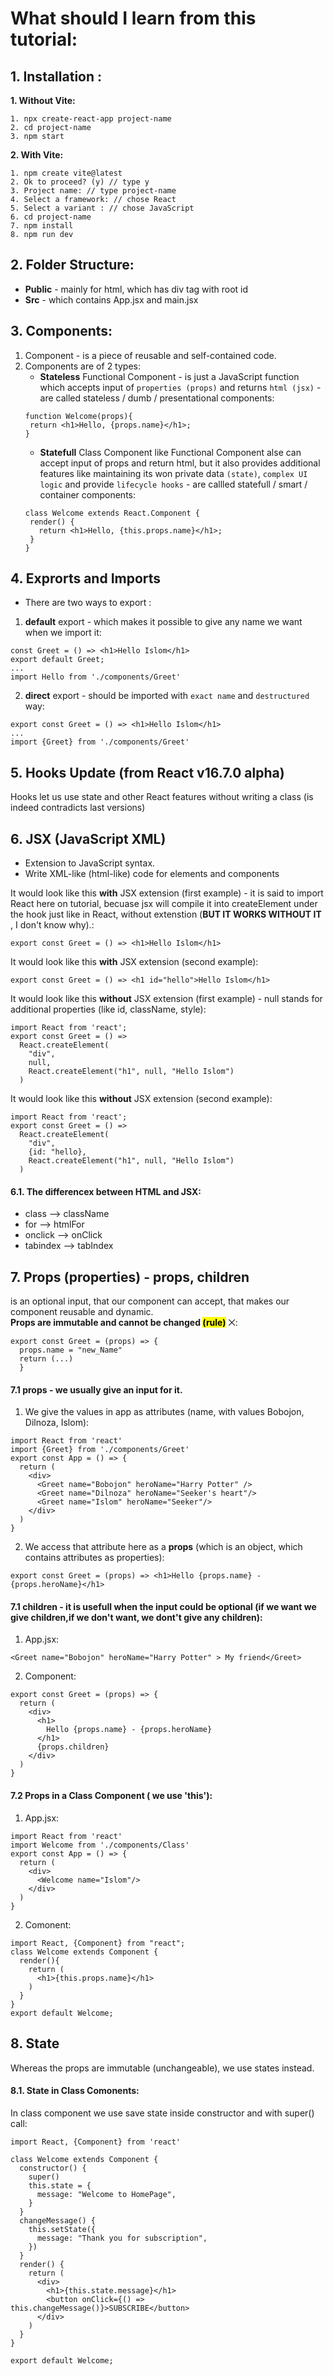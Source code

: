 # What should I learn from this tutorial:
## 1. Installation :
 **1. Without Vite:** 
~~~
1. npx create-react-app project-name
2. cd project-name
3. npm start
~~~
 **2. With Vite:**

~~~
1. npm create vite@latest
2. Ok to proceed? (y) // type y
3. Project name: // type project-name
4. Select a framework: // chose React
5. Select a variant : // chose JavaScript
6. cd project-name
7. npm install
8. npm run dev
~~~

## 2. Folder Structure: 
  - **Public** - mainly for html, which has div tag with root id
  - **Src** - which contains App.jsx and main.jsx

## 3. Components:
1. Component - is a piece of reusable and self-contained code.
2. Components are of 2 types:
   - **Stateless** Functional Component - is just a JavaScript function which accepts input of ``properties (props)`` and returns ``html (jsx)`` - are called stateless / dumb / presentational components:
   ~~~
   function Welcome(props){
    return <h1>Hello, {props.name}</h1>;
   }
   ~~~
   - **Statefull** Class Component like Functional Component alse can accept input of props and return html, but it also provides additional features like maintaining its won private data ``(state)``, ``complex UI logic`` and provide ``lifecycle hooks`` - are callled statefull / smart / container components:
   ~~~
   class Welcome extends React.Component {
    render() {
      return <h1>Hello, {this.props.name}</h1>;
    }
   }
   ~~~

## 4. Exprorts and Imports
  - There are two ways to export :
  1. **default** export - which makes it possible to give any name we want when we import it:
  ~~~
  const Greet = () => <h1>Hello Islom</h1>
  export default Greet;
  ...
  import Hello from './components/Greet'
~~~ 
 2. **direct** export - should be imported with ``exact name`` and ``destructured`` way:
 ~~~
export const Greet = () => <h1>Hello Islom</h1>
...
import {Greet} from './components/Greet'
~~~

## 5. Hooks Update (from React v16.7.0 alpha)
Hooks let us use state and other React features without writing a class (is indeed contradicts last versions)

## 6. JSX (JavaScript XML)
- Extension to JavaScript syntax.
- Write XML-like (html-like) code for elements and components

It would look like this **with** JSX extension (first example) - it is said to import React here on tutorial, becuase jsx will compile it into createElement under the hook just like in React, without extenstion (**BUT IT WORKS WITHOUT IT** , I don't know why).:
~~~
export const Greet = () => <h1>Hello Islom</h1>
~~~
It would look like this **with** JSX extension (second example):
~~~
export const Greet = () => <h1 id="hello">Hello Islom</h1> 
~~~

It would look like this **without** JSX extension  (first example) - null stands for additional properties (like id, className, style):
~~~
import React from 'react';
export const Greet = () =>
  React.createElement(
    "div",
    null,
    React.createElement("h1", null, "Hello Islom")
  )
~~~

It would look like this **without** JSX extension  (second example):
~~~
import React from 'react';
export const Greet = () =>
  React.createElement(
    "div",
    {id: "hello},
    React.createElement("h1", null, "Hello Islom")
  )
~~~

#### 6.1. The differencex between HTML and JSX:
- class --> className
- for --> htmlFor
- onclick --> onClick
- tabindex --> tabIndex

## 7. Props (properties) - props, children 
is an optional input, that our component can accept, that makes our component reusable and dynamic. <br>
**Props are immutable and cannot be changed <mark>(rule)</mark>** ⨉: <br>
~~~
export const Greet = (props) => {
  props.name = "new_Name" 
  return (...) 
  }
~~~

#### 7.1 props - we usually give an input for it.
1. We give the values in app as attributes (name, with values Bobojon, Dilnoza, Islom):
~~~
import React from 'react'
import {Greet} from './components/Greet'
export const App = () => {
  return (
    <div>
      <Greet name="Bobojon" heroName="Harry Potter" />
      <Greet name="Dilnoza" heroName="Seeker's heart"/>
      <Greet name="Islom" heroName="Seeker"/>
    </div>
  )
}

~~~
2. We access that attribute here as a **props** (which is an object, which contains attributes as properties):
~~~
export const Greet = (props) => <h1>Hello {props.name} - {props.heroName}</h1>
~~~

#### 7.1 children - it is usefull when the input could be optional (if we want we give children,if we don't want, we dont't give any children):
1. App.jsx:
~~~
<Greet name="Bobojon" heroName="Harry Potter" > My friend</Greet>
~~~
2. Component:
~~~
export const Greet = (props) => {
  return (
    <div>
      <h1>
        Hello {props.name} - {props.heroName}
      </h1>
      {props.children}
    </div>
  )
}
~~~

#### 7.2 Props in a Class Component ( we use 'this'):
1. App.jsx:
~~~
import React from 'react'
import Welcome from './components/Class'
export const App = () => {
  return (
    <div>
      <Welcome name="Islom"/>
    </div>
  )
}
~~~
2. Comonent:
~~~
import React, {Component} from "react";
class Welcome extends Component {
  render(){
    return (
      <h1>{this.props.name}</h1>
    )
  }
}
export default Welcome;
~~~

## 8. State
Whereas the props are immutable (unchangeable), we use states instead.
#### 8.1. State in **Class Comonents**:
In class component we use save state inside constructor and with super() call:
~~~
import React, {Component} from 'react'

class Welcome extends Component {
  constructor() {
    super()
    this.state = {
      message: "Welcome to HomePage",
    }
  }
  changeMessage() {
    this.setState({
      message: "Thank you for subscription",
    })
  }
  render() {
    return (
      <div>
        <h1>{this.state.message}</h1>
        <button onClick={() => this.changeMessage()}>SUBSCRIBE</button>
      </div>
    )
  }
}

export default Welcome;
~~~